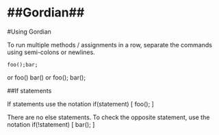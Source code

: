 ##Gordian##
===========

#Using Gordian

To run multiple methods / assignments in a row, separate the commands using semi-colons or newlines.

    foo();bar;
or
    foo()
    bar()
or
    foo();
    bar();

##If statements

If statements use the notation
    if(statement) [
        foo();
    ]

There are no else statements. To check the opposite statement, use the notation
    if(!statement) [
        bar();
    ]